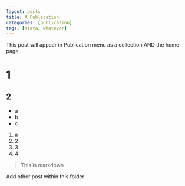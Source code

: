 ```yaml
---
layout: posts
title: A Publication
categories: [publication]
tags: [stata, whatever]
---
```


This post will appear in Publication menu as a collection AND the home page

# 1

## 2

- a
- b
- c


1. a
2. 2
3. 3
4. 4


> This is markdown


Add other post within this folder
